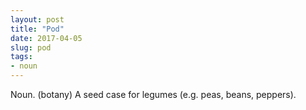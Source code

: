 ```yaml
---
layout: post
title: "Pod"
date: 2017-04-05
slug: pod
tags:
- noun
---
```


Noun. (botany) A seed case for legumes (e.g. peas, beans, peppers).
